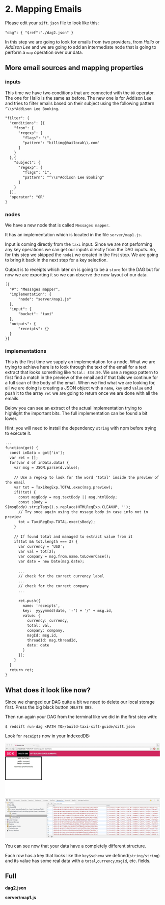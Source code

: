 # 2. Mapping Emails

Please edit your `sift.json` file to look like this:

`"dag": { "$ref":"./dag2.json" }`


In this step we are going to look for emails from two providers, from _Hailo_ or _Addison Lee_ and we are going to add an intermediate node that is going to perform a `map` operation over our data.

## More email sources and mapping properties

### inputs

This time we have two conditions that are connected with the `OR` operator. The one for Hailo is the same as before. The new one is for Addison Lee and tries to filter emails based on their subject using the following pattern `^\\s*Addison Lee Booking`.

```
"filter": {
  "conditions": [{
    "from": {
      "regexp": {
        "flags": "i",
        "pattern": "billing@hailocab\\.com"
      }
    }
  },{
    "subject": {
      "regexp": {
        "flags": "i",
        "pattern": "^\\s*Addison Lee Booking"
      }
    }
  }],
  "operator": "OR"
}
```

### nodes

We have a new node that is called `Messages mapper`. 

It has an implementation which is located in the file `server/map1.js`.

Input is coming directly from the `taxi` input. Since we are not performing any key operations we can get our inputs directly from the DAG inputs. So, for this step we skipped the `node1` we created in the first step. We are going to bring it back in the next step for a key selection.

Output is to receipts which later on is going to be a `store` for the DAG but for now we are exporting it so we can observe the new layout of our data.

```
[{
  "#": "Messages mapper",
  "implementation": {
      "node": "server/map1.js"
  },
  "input": {
      "bucket": "taxi"
  },
  "outputs": {
      "receipts": {}
  }
}]
```

### implementations

This is the first time we supply an implementation for a node. What we are trying to achieve here is to look through the text of the email for a text extract that looks something like `Total: £34.50`. We use a regexp pattern to first find a match in the preview of the email and if that fails we continue for a full scan of the body of the email. When we find what we are looking for, all we are doing is creating a JSON object with a `name`, `key` and `value` and push it to the array `ret` we are going to return once we are done with all the emails.

Below you can see an extract of the actual implementation trying to highlight the important bits. The full implementation can be found a bit lower. 

>
Hint: you will need to install the dependency `string` with npm before trying to execute it.

```
...
function(got) {
  const inData = got['in'];
  var ret = [];
  for(var d of inData.data) {
    var msg = JSON.parse(d.value);

    // Use a regexp to look for the word 'total' inside the preview of the email
    var tot = TaxiRegExp.TOTAL.exec(msg.preview);
    if(!tot) {
      const msgBody = msg.textBody || msg.htmlBody;
      const sBody = S(msgBody).stripTags().s.replace(HTMLRegExp.CLEANUP, '');
      // Try once again using the mssage body in case info not in preview
      tot = TaxiRegExp.TOTAL.exec(sBody);
    }
    
    // If found total and managed to extract value from it
    if(tot && tot.length === 3) {
      var currency = 'USD';
      var val = tot[2];
      var company = msg.from.name.toLowerCase();
      var date = new Date(msg.date);
      
      ...
      // check for the correct currency label
      ...
      // check for the correct company
      ...

      ret.push({
        name: 'receipts', 
        key:  yyyymmdd(date, '-') + '/' + msg.id, 
        value: {
          currency: currency, 
          total: val, 
          company: company, 
          msgId: msg.id, 
          threadId: msg.threadId, 
          date: date
        }
      });
    }
  }
  return ret;
}
```

## What does it look like now?

Since we changed our DAG quite a bit we need to delete our local storage first. Press the big black button `DELETE DBS`.

Then run again your DAG from the terminal like we did in the first step with:

`$ redsift run-dag <PATH TO>/build-taxi-sift-guide/sift.json`

Look for `receipts` now in your IndexedDB:

<img src='./screenshots/step2MappingEmails.jpg'>

You can see now that your data have a completely different structure. 

Each row has a key that looks like the `key$schema` we defined(`string/string`) and its value has some real data with a `total`,`currency`,`msgId`, etc. fields.


## Full 

**dag2.json**

**server/map1.js**

